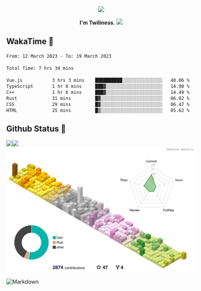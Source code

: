 <div align="center">
<img src="https://images.weserv.nl/?url=avatars.githubusercontent.com/u/10475770?v=4&h=360&w=360&fit=cover&mask=circle&maxage=7d"/>
</div>

<div align="center">

**I'm Twiliness.** <a href="https://github.com/DarkHighness"><img src="https://media.giphy.com/media/hvRJCLFzcasrR4ia7z/giphy.gif" width="5%"></a>

</div>

## WakaTime 🧐

<!--START_SECTION:waka-->

```text
From: 12 March 2023 - To: 19 March 2023

Total Time: 7 hrs 34 mins

Vue.js           3 hrs 3 mins    ██████████░░░░░░░░░░░░░░░   40.06 %
TypeScript       1 hr 8 mins     ███▓░░░░░░░░░░░░░░░░░░░░░   14.90 %
C++              1 hr 6 mins     ███▓░░░░░░░░░░░░░░░░░░░░░   14.49 %
Rust             31 mins         █▓░░░░░░░░░░░░░░░░░░░░░░░   06.82 %
CSS              29 mins         █▓░░░░░░░░░░░░░░░░░░░░░░░   06.47 %
HTML             25 mins         █▒░░░░░░░░░░░░░░░░░░░░░░░   05.62 %
```

<!--END_SECTION:waka-->

## Github Status 🥰

<div> 
	<a href="https://github.com/DarkHighness">
		<img align="left" src="https://github-readme-stats-woad-zeta-10.vercel.app/api?username=DarkHighness&show_icons=true&icon_color=805AD5&text_color=718096&bg_color=ffffff&hide_border=true&count_private=true" />
	</a>
	<a href="https://github.com/DarkHighness">
		<img align="left" src="https://github-readme-stats-woad-zeta-10.vercel.app/api/top-langs/?username=DarkHighness&show_icons=true&icon_color=805AD5&text_color=718096&bg_color=ffffff&hide_border=true&count_private=true">
	</a>
</div>

![3D-Profile](https://raw.githubusercontent.com/DarkHighness/DarkHighness/master/profile-3d-contrib/profile-south-season-animate.svg)



 ![Markdown](https://img.shields.io/badge/markdown%20💘-%23000000.svg?style=for-the-badge&logo=markdown&logoColor=white)
